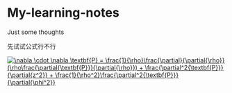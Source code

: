 # My-learning-notes
Just some thoughts

先试试公式行不行

<a href="https://www.codecogs.com/eqnedit.php?latex=\nabla&space;\cdot&space;\nabla&space;\textbf{P}&space;=&space;\frac{1}{\rho}\frac{\partial}{\partial{\rho}}(\rho\frac{\partial{\textbf{P}}}{\partial{\rho}})&space;&plus;&space;\frac{\partial^2{\textbf{P}}}{\partial{z^2}}&space;&plus;&space;\frac{1}{\rho^2}\frac{\partial^2{\textbf{P}}}{\partial{\phi^2}}" target="_blank"><img src="https://latex.codecogs.com/gif.latex?\nabla&space;\cdot&space;\nabla&space;\textbf{P}&space;=&space;\frac{1}{\rho}\frac{\partial}{\partial{\rho}}(\rho\frac{\partial{\textbf{P}}}{\partial{\rho}})&space;&plus;&space;\frac{\partial^2{\textbf{P}}}{\partial{z^2}}&space;&plus;&space;\frac{1}{\rho^2}\frac{\partial^2{\textbf{P}}}{\partial{\phi^2}}" title="\nabla \cdot \nabla \textbf{P} = \frac{1}{\rho}\frac{\partial}{\partial{\rho}}(\rho\frac{\partial{\textbf{P}}}{\partial{\rho}}) + \frac{\partial^2{\textbf{P}}}{\partial{z^2}} + \frac{1}{\rho^2}\frac{\partial^2{\textbf{P}}}{\partial{\phi^2}}" /></a>
